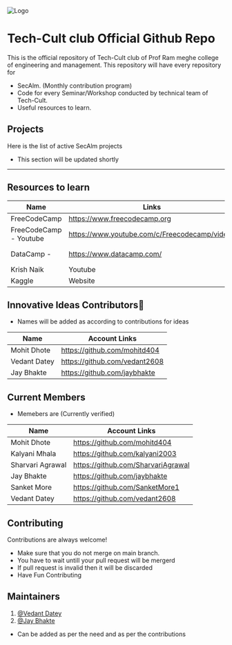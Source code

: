 
![Logo](https://avatars.githubusercontent.com/u/116372777?s=400&u=6cce41ecce9c5882ef36e1c90ba2c78b93c74ba4&v=4)


# Tech-Cult club Official Github Repo
This is the official repository of Tech-Cult club of Prof Ram meghe college of engineering and management. This repository will have every repository for 
- SecAlm. (Monthly contribution program)
- Code for every Seminar/Workshop conducted by technical team of Tech-Cult.
- Useful resources to learn. 

## Projects
Here is the list of active SecAlm projects
- This section will be updated shortly
---------------------------------------------
 
## Resources to learn
| Name  | Links |Domain |
| ------------- | ------------- |------------- |
| FreeCodeCamp | https://www.freecodecamp.org  |Best for Web Development|
| FreeCodeCamp - Youtube  |   https://www.youtube.com/c/Freecodecamp/videos |Web Development, Data Science, Cyber security, Game Development, Programming langugaes|
| DataCamp -   | https://www.datacamp.com/     | Learn by doing hands-on practice of anything related to Data Science |
| Krish Naik   | Youtube  |   https://www.youtube.com/channel/UCNU_lfiiWBdtULKOw6X0Dig  | Python, ML , Statistics , Model building .. |
|Kaggle        | Website  |   https://www.kaggle.com/datasets       |  Can download Datasets , learn new data science concepts , Community of Data Science Students and professionals.


## Innovative Ideas Contributors💖
- Names will be added as according to contributions for ideas

| Name  | Account Links |
| ------------- | ------------- |
|Mohit Dhote   | https://github.com/mohitd404  |
|Vedant Datey |https://github.com/vedant2608|
| Jay Bhakte  |   https://github.com/jaybhakte |

## Current Members

- Memebers are (Currently verified)

| Name  | Account Links |
| ------------- | ------------- |
|Mohit Dhote    | https://github.com/mohitd404  |
|Kalyani Mhala | https://github.com/kalyani2003|
|Sharvari Agrawal| https://github.com/SharvariAgrawal|
|Jay Bhakte    | https://github.com/jaybhakte  |
|Sanket More | https://github.com/SanketMore1| 
|Vedant Datey |https://github.com/vedant2608|


## Contributing

Contributions are always welcome!

- Make sure that you do not merge on main branch.
- You have to wait untill your pull request will be mergerd
- If pull request is invalid then it will be discarded
- Have Fun Contributing 


## Maintainers
1.  [@Vedant Datey](https://github.com/vedant2608)
2. [@Jay Bhakte](https://github.com/jaybhakte)
 - Can be added as per the need and as per the contributions

